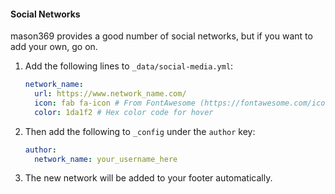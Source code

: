 #### Social Networks

mason369 provides a good number of social networks, but if you want to add your own, go on.

1. Add the following lines to `_data/social-media.yml`:

   ```yaml
   network_name:
     url: https://www.network_name.com/
     icon: fab fa-icon # From FontAwesome (https://fontawesome.com/icons)
     color: 1da1f2 # Hex color code for hover
   ```

1. Then add the following to `_config` under the `author` key:

   ```yaml
   author:
     network_name: your_username_here
   ```

1. The new network will be added to your footer automatically.
